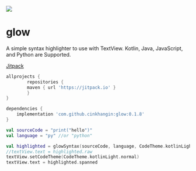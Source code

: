 [![](https://jitpack.io/v/cinkhangin/glow.svg)](https://jitpack.io/#cinkhangin/glow)
# glow 
A simple syntax highlighter to use with TextView. Kotlin, Java, JavaScript, and Python are Supported.

[Jitpack](https://jitpack.io/#cinkhangin/glow)

```groovy
allprojects {
		repositories {
        maven { url 'https://jitpack.io' }
		}
}

dependencies {
    implementation 'com.github.cinkhangin:glow:0.1.8'
}
```

```kotlin
val sourceCode = "print("hello")"
val language = "py" //or "python"

val highlighted = glowSyntax(sourceCode, language, CodeTheme.kotlinLight)
//textView.text = highlighted.raw 
textView.setCodeTheme(CodeTheme.kotlinLight.normal)
textView.text = highlighted.spanned
```
